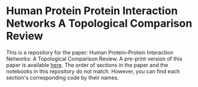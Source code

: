 # Human Protein Protein Interaction Networks A Topological Comparison Review
This is a repository for the paper: Human Protein–Protein Interaction Networks: A Topological Comparison Review. A pre-print version of this paper is available <a href="https://arxiv.org/pdf/2310.02378.pdf">here</a>. The order of sections in the paper and the notebooks in this repository do not match. However, you can find each section's corresponding code by their names. 
